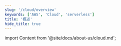 ```yaml
---
slug: '/cloud/overview'
keywords: ['AWS', 'Cloud', 'serverless']
title: '概述'
hide_title: true
---
```

import Content from '@site/docs/about-us/cloud.md';

<Content />

